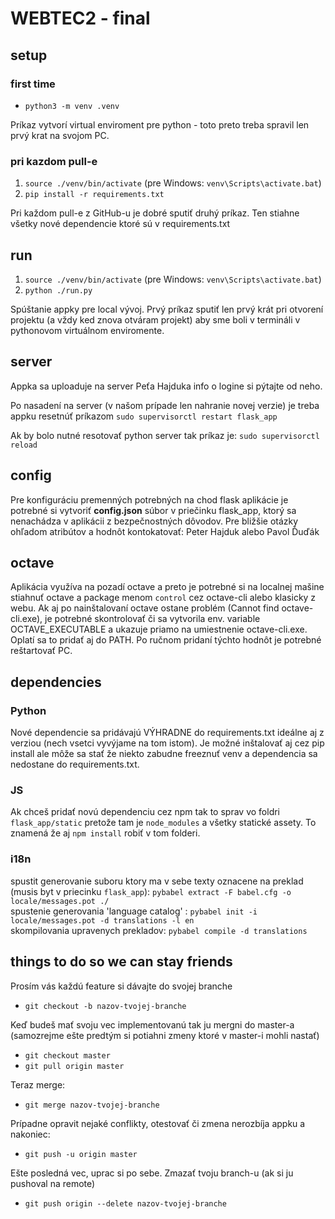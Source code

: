 # WEBTEC2 - final

## setup

### first time
* `python3 -m venv .venv`

Príkaz vytvorí virtual enviroment pre python - toto preto treba spravil len prvý krat na svojom PC.

### pri kazdom pull-e
1. `source ./venv/bin/activate` 
(pre Windows: `venv\Scripts\activate.bat`)
2. `pip install -r requirements.txt`

Pri každom pull-e z GitHub-u je dobré sputiť druhý príkaz. Ten stiahne všetky nové dependencie ktoré sú v requirements.txt

## run

1. `source ./venv/bin/activate` 
(pre Windows: `venv\Scripts\activate.bat`)
2. `python ./run.py`

Spúštanie appky pre local vývoj. Prvý príkaz sputiť len prvý krát pri otvorení projektu (a vždy ked znova otváram projekt) aby sme boli v termináli v pythonovom virtuálnom enviromente.

## server

Appka sa uploaduje na server Peťa Hajduka info o logine si pýtajte od neho.

Po nasadení na server (v našom prípade len nahranie novej verzie) je treba appku resetnúť príkazom `sudo supervisorctl restart flask_app`

Ak by bolo nutné resotovať python server tak príkaz je: `sudo supervisorctl reload`


## config

Pre konfiguráciu premenných potrebných na chod flask aplikácie je potrebné si vytvoriť __config.json__ súbor v priečinku flask_app, ktorý sa nenachádza v aplikácii z bezpečnostných dôvodov. Pre bližšie otázky ohľadom atribútov a hodnôt kontokatovať: Peter Hajduk alebo Pavol Ďuďák

## octave

Aplikácia využíva na pozadí octave a preto je potrebné si na localnej mašine stiahnuť octave a package menom `control` cez octave-cli alebo klasicky z webu.
Ak aj po nainštalovaní octave ostane problém (Cannot find octave-cli.exe), je potrebné skontrolovať či sa vytvorila env. variable OCTAVE_EXECUTABLE a ukazuje priamo na umiestnenie octave-cli.exe.
Oplatí sa to pridať aj do PATH. Po ručnom pridaní týchto hodnôt je potrebné reštartovať PC.

## dependencies

### Python
Nové dependencie sa pridávajú VÝHRADNE do requirements.txt ideálne aj z verziou (nech vsetci vyvýjame na tom istom). 
Je možné inštalovať aj cez pip install ale môže sa stať že niekto zabudne freeznuť venv a dependencia sa nedostane do requirements.txt.

### JS
Ak chceš pridať novú dependenciu cez npm tak to sprav vo foldri `flask_app/static` pretože tam je `node_modules` a všetky statické assety.
To znamená že aj `npm install` robiť v tom folderi.

### i18n
spustit generovanie suboru ktory ma v sebe texty oznacene na preklad (musis byt v priecinku `flask_app`): `pybabel extract -F babel.cfg -o locale/messages.pot ./`  
spustenie generovania 'language catalog' : `pybabel init -i locale/messages.pot -d translations -l en`  
skompilovania upravenych prekladov: `pybabel compile -d translations`


## things to do so we can stay friends

Prosím vás každú feature si dávajte do svojej branche

* `git checkout -b nazov-tvojej-branche`

Keď budeš mať svoju vec implementovanú tak ju mergni do master-a (samozrejme ešte predtým si potiahni zmeny ktoré v master-i mohli nastať)

* `git checkout master`
* `git pull origin master`

Teraz merge:

* `git merge nazov-tvojej-branche`

Prípadne opravit nejaké conflikty, otestovať či zmena nerozbíja appku a nakoniec:

* `git push -u origin master`

Ešte posledná vec, uprac si po sebe. Zmazať tvoju branch-u (ak si ju pushoval na remote)

* `git push origin --delete nazov-tvojej-branche`
